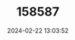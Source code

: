 ---
title: "158587"
category: "Allocnemis subnodalis"
draft: false
date: 2024-02-22 13:03:52
languages:
  English: ["Blue Yellowwing"]
---